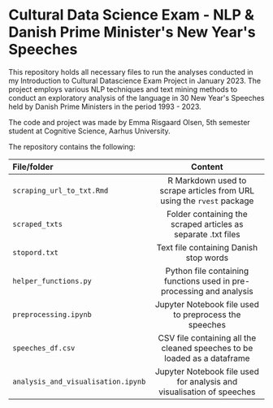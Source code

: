 # Cultural Data Science Exam - NLP & Danish Prime Minister's New Year's Speeches 

This repository holds all necessary files to run the analyses conducted in my Introduction to Cultural Datascience Exam Project in January 2023. The project employs various NLP techniques and text mining methods to conduct an exploratory analysis of the language in 30 New Year's Speeches held by Danish Prime Ministers in the period 1993 - 2023. 

The code and project was made by Emma Risgaard Olsen, 5th semester student at Cognitive Science, Aarhus University. 


The repository contains the following:

| File/folder | Content | 
|:--|:-:|
|`scraping_url_to_txt.Rmd`|R Markdown used to scrape articles from URL using the `rvest` package|
|`scraped_txts`|Folder containing the scraped articles as separate .txt files|
|`stopord.txt`|Text file containing Danish stop words|
|`helper_functions.py`|Python file containing functions used in pre-processing and analysis
|`preprocessing.ipynb`| Jupyter Notebook file used to preprocess the speeches|
|`speeches_df.csv`|CSV file containing all the cleaned speeches to be loaded as a dataframe| 
|`analysis_and_visualisation.ipynb`|Jupyter Notebook file used for analysis and visualisation of speeches|

